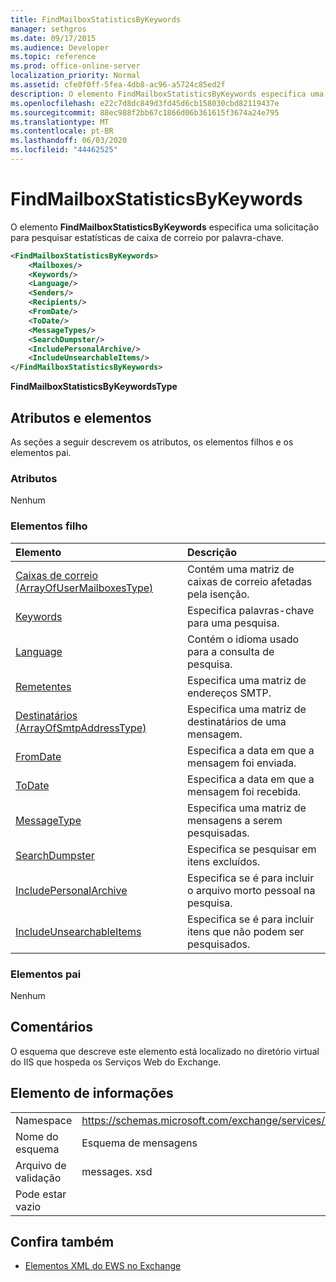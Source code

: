 ```yaml
---
title: FindMailboxStatisticsByKeywords
manager: sethgros
ms.date: 09/17/2015
ms.audience: Developer
ms.topic: reference
ms.prod: office-online-server
localization_priority: Normal
ms.assetid: cfe0f0ff-5fea-4db8-ac96-a5724c85ed2f
description: O elemento FindMailboxStatisticsByKeywords especifica uma solicitação para pesquisar estatísticas de caixa de correio por palavra-chave.
ms.openlocfilehash: e22c7d8dc849d3fd45d6cb158030cbd82119437e
ms.sourcegitcommit: 88ec988f2bb67c1866d06b361615f3674a24e795
ms.translationtype: MT
ms.contentlocale: pt-BR
ms.lasthandoff: 06/03/2020
ms.locfileid: "44462525"
---
```

# <a name="findmailboxstatisticsbykeywords"></a>FindMailboxStatisticsByKeywords

O elemento **FindMailboxStatisticsByKeywords** especifica uma solicitação para pesquisar estatísticas de caixa de correio por palavra-chave. 
  
```XML
<FindMailboxStatisticsByKeywords>
    <Mailboxes/>
    <Keywords/>
    <Language/>
    <Senders/>
    <Recipients/>
    <FromDate/>
    <ToDate/>
    <MessageTypes/>
    <SearchDumpster/>
    <IncludePersonalArchive/>
    <IncludeUnsearchableItems/>
</FindMailboxStatisticsByKeywords>
```

 **FindMailboxStatisticsByKeywordsType**
## <a name="attributes-and-elements"></a>Atributos e elementos

As seções a seguir descrevem os atributos, os elementos filhos e os elementos pai.
  
### <a name="attributes"></a>Atributos

Nenhum
  
### <a name="child-elements"></a>Elementos filho

|**Elemento**|**Descrição**|
|:-----|:-----|
|[Caixas de correio (ArrayOfUserMailboxesType)](mailboxes-arrayofusermailboxestype.md) <br/> |Contém uma matriz de caixas de correio afetadas pela isenção.  <br/> |
|[Keywords](keywords-ex15websvcsotherref.md) <br/> |Especifica palavras-chave para uma pesquisa.  <br/> |
|[Language](language.md) <br/> |Contém o idioma usado para a consulta de pesquisa.  <br/> |
|[Remetentes](senders.md) <br/> |Especifica uma matriz de endereços SMTP.  <br/> |
|[Destinatários (ArrayOfSmtpAddressType)](recipients-arrayofsmtpaddresstype.md) <br/> |Especifica uma matriz de destinatários de uma mensagem.  <br/> |
|[FromDate](fromdate.md) <br/> |Especifica a data em que a mensagem foi enviada.  <br/> |
|[ToDate](todate.md) <br/> |Especifica a data em que a mensagem foi recebida.  <br/> |
|[MessageType](messagetypes.md) <br/> |Especifica uma matriz de mensagens a serem pesquisadas.  <br/> |
|[SearchDumpster](searchdumpster.md) <br/> |Especifica se pesquisar em itens excluídos.  <br/> |
|[IncludePersonalArchive](includepersonalarchive.md) <br/> |Especifica se é para incluir o arquivo morto pessoal na pesquisa.  <br/> |
|[IncludeUnsearchableItems](includeunsearchableitems.md) <br/> |Especifica se é para incluir itens que não podem ser pesquisados.  <br/> |
   
### <a name="parent-elements"></a>Elementos pai

Nenhum
  
## <a name="remarks"></a>Comentários

O esquema que descreve este elemento está localizado no diretório virtual do IIS que hospeda os Serviços Web do Exchange.
  
## <a name="element-information"></a>Elemento de informações

|||
|:-----|:-----|
|Namespace  <br/> |https://schemas.microsoft.com/exchange/services/2006/messages  <br/> |
|Nome do esquema  <br/> |Esquema de mensagens  <br/> |
|Arquivo de validação  <br/> |messages. xsd  <br/> |
|Pode estar vazio  <br/> ||
   
## <a name="see-also"></a>Confira também



- [Elementos XML do EWS no Exchange](ews-xml-elements-in-exchange.md)

